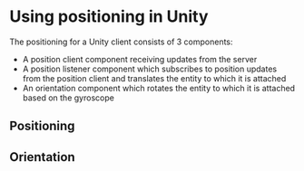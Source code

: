 # Using positioning in Unity

The positioning for a Unity client consists of 3 components:

* A position client component receiving updates from the server
* A position listener component which subscribes to position updates from the position client and translates the entity to which it is attached
* An orientation component which rotates the entity to which it is attached based on the gyroscope

## Positioning

## Orientation
